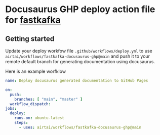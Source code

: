 # Docusaurus GHP deploy action file for [fastkafka](https://github.com/airtai/fastkafka)

## Getting started

Update your deploy workfow file `.github/workflows/deploy.yml` to use `airtai/workflows/fastkafka-docusaurus-ghp@main` and push it to your remote default branch for generating documentation using docusaurus.

Here is an example worfklow

```yaml
name: Deploy docusaurus generated documentation to GitHub Pages

on:
  push:
    branches: [ "main", "master" ]
  workflow_dispatch:
jobs:
  deploy:
    runs-on: ubuntu-latest
    steps:
      - uses: airtai/workflows/fastkafka-docusaurus-ghp@main
```